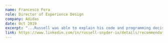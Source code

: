 ```yaml
---
name: Francesco Fera
role: Director of Experience Design
company: Adidas
date: Oct 2019
excerpt: "...Russell was able to explain his code and programming decisions in a very digestible way for non coders. I highly recommend Russell for roles involving skills in react, css and html."
link: https://www.linkedin.com/in/russell-snyder-io/details/recommendations/
---
```


